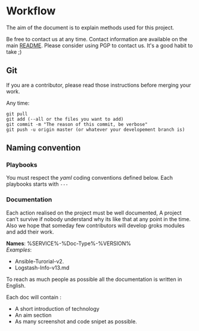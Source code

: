 # Workflow

The aim of the document is to explain methods used for this project.

Be free to contact us at any time. Contact information are available on the main [README](../README.md).
Please consider using PGP to contact us. It's a good habit to take ;)
## Git
If you are a contributor, please read those instructions before merging your work.

Any time:
```
git pull  
git add (--all or the files you want to add)  
git commit -m "The reason of this commit, be verbose"
git push -u origin master (or whatever your developement branch is)
```

## Naming convention

### Playbooks

You must respect the *yaml* coding conventions defined below. Each playbooks starts with ```---```

### Documentation

Each action realised on the project must be well documented, A project can't survive if nobody understand why its like that at any point in the time. Also we hope that someday few contributors will develop groks modules and add their work.

**Names**: %SERVICE%-%Doc-Type%-%VERSION%  
*Examples*:
- Ansible-Turorial-v2.
- Logstash-Info-v13.md

To reach as much people as possible all the documentation is written in English.

Each doc will contain :
- A short introduction of technology
- An aim section
- As many screenshot and code snipet as possible.
